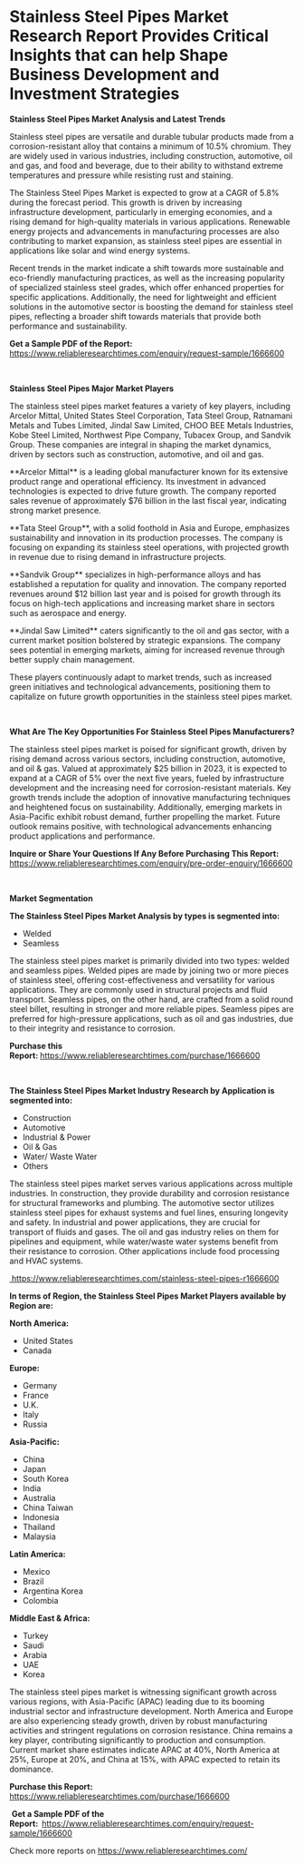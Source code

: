 <p><h1>Stainless Steel Pipes Market Research Report Provides Critical Insights that can help Shape Business Development and Investment Strategies</h1></p><p><strong>Stainless Steel Pipes Market Analysis and Latest Trends</strong></p>
<p><p>Stainless steel pipes are versatile and durable tubular products made from a corrosion-resistant alloy that contains a minimum of 10.5% chromium. They are widely used in various industries, including construction, automotive, oil and gas, and food and beverage, due to their ability to withstand extreme temperatures and pressure while resisting rust and staining. </p><p>The Stainless Steel Pipes Market is expected to grow at a CAGR of 5.8% during the forecast period. This growth is driven by increasing infrastructure development, particularly in emerging economies, and a rising demand for high-quality materials in various applications. Renewable energy projects and advancements in manufacturing processes are also contributing to market expansion, as stainless steel pipes are essential in applications like solar and wind energy systems.</p><p>Recent trends in the market indicate a shift towards more sustainable and eco-friendly manufacturing practices, as well as the increasing popularity of specialized stainless steel grades, which offer enhanced properties for specific applications. Additionally, the need for lightweight and efficient solutions in the automotive sector is boosting the demand for stainless steel pipes, reflecting a broader shift towards materials that provide both performance and sustainability.</p></p>
<p><strong>Get a Sample PDF of the Report:&nbsp;</strong> <a href="https://www.reliableresearchtimes.com/enquiry/request-sample/1666600?utm_campaign=3223&utm_medium=2&utm_source=Github&utm_content=ia&utm_term=06032025&utm_id=stainless-steel-pipes">https://www.reliableresearchtimes.com/enquiry/request-sample/1666600</a></p>
<p>&nbsp;</p>
<p><strong>Stainless Steel Pipes Major Market Players</strong></p>
<p><p>The stainless steel pipes market features a variety of key players, including Arcelor Mittal, United States Steel Corporation, Tata Steel Group, Ratnamani Metals and Tubes Limited, Jindal Saw Limited, CHOO BEE Metals Industries, Kobe Steel Limited, Northwest Pipe Company, Tubacex Group, and Sandvik Group. These companies are integral in shaping the market dynamics, driven by sectors such as construction, automotive, and oil and gas.</p><p>**Arcelor Mittal** is a leading global manufacturer known for its extensive product range and operational efficiency. Its investment in advanced technologies is expected to drive future growth. The company reported sales revenue of approximately $76 billion in the last fiscal year, indicating strong market presence.</p><p>**Tata Steel Group**, with a solid foothold in Asia and Europe, emphasizes sustainability and innovation in its production processes. The company is focusing on expanding its stainless steel operations, with projected growth in revenue due to rising demand in infrastructure projects.</p><p>**Sandvik Group** specializes in high-performance alloys and has established a reputation for quality and innovation. The company reported revenues around $12 billion last year and is poised for growth through its focus on high-tech applications and increasing market share in sectors such as aerospace and energy.</p><p>**Jindal Saw Limited** caters significantly to the oil and gas sector, with a current market position bolstered by strategic expansions. The company sees potential in emerging markets, aiming for increased revenue through better supply chain management.</p><p>These players continuously adapt to market trends, such as increased green initiatives and technological advancements, positioning them to capitalize on future growth opportunities in the stainless steel pipes market.</p></p>
<p>&nbsp;</p>
<p><strong>What Are The Key Opportunities For Stainless Steel Pipes Manufacturers?</strong></p>
<p><p>The stainless steel pipes market is poised for significant growth, driven by rising demand across various sectors, including construction, automotive, and oil & gas. Valued at approximately $25 billion in 2023, it is expected to expand at a CAGR of 5% over the next five years, fueled by infrastructure development and the increasing need for corrosion-resistant materials. Key growth trends include the adoption of innovative manufacturing techniques and heightened focus on sustainability. Additionally, emerging markets in Asia-Pacific exhibit robust demand, further propelling the market. Future outlook remains positive, with technological advancements enhancing product applications and performance.</p></p>
<p><strong>Inquire or Share Your Questions If Any Before Purchasing This Report:</strong> <a href="https://www.reliableresearchtimes.com/enquiry/pre-order-enquiry/1666600?utm_campaign=3223&utm_medium=2&utm_source=Github&utm_content=ia&utm_term=06032025&utm_id=stainless-steel-pipes">https://www.reliableresearchtimes.com/enquiry/pre-order-enquiry/1666600</a></p>
<p>&nbsp;</p>
<p><strong>Market Segmentation</strong></p>
<p><strong>The Stainless Steel Pipes Market Analysis by types is segmented into:</strong></p>
<p><ul><li>Welded</li><li>Seamless</li></ul></p>
<p><p>The stainless steel pipes market is primarily divided into two types: welded and seamless pipes. Welded pipes are made by joining two or more pieces of stainless steel, offering cost-effectiveness and versatility for various applications. They are commonly used in structural projects and fluid transport. Seamless pipes, on the other hand, are crafted from a solid round steel billet, resulting in stronger and more reliable pipes. Seamless pipes are preferred for high-pressure applications, such as oil and gas industries, due to their integrity and resistance to corrosion.</p></p>
<p><strong>Purchase this Report:&nbsp;</strong><a href="https://www.reliableresearchtimes.com/purchase/1666600?utm_campaign=3223&utm_medium=2&utm_source=Github&utm_content=ia&utm_term=06032025&utm_id=stainless-steel-pipes">https://www.reliableresearchtimes.com/purchase/1666600</a></p>
<p>&nbsp;</p>
<p><strong>The Stainless Steel Pipes Market Industry Research by Application is segmented into:</strong></p>
<p><ul><li>Construction</li><li>Automotive</li><li>Industrial & Power</li><li>Oil & Gas</li><li>Water/ Waste Water</li><li>Others</li></ul></p>
<p><p>The stainless steel pipes market serves various applications across multiple industries. In construction, they provide durability and corrosion resistance for structural frameworks and plumbing. The automotive sector utilizes stainless steel pipes for exhaust systems and fuel lines, ensuring longevity and safety. In industrial and power applications, they are crucial for transport of fluids and gases. The oil and gas industry relies on them for pipelines and equipment, while water/waste water systems benefit from their resistance to corrosion. Other applications include food processing and HVAC systems.</p></p>
<p><a href="https://www.reliableresearchtimes.com/stainless-steel-pipes-r1666600?utm_campaign=3223&utm_medium=2&utm_source=Github&utm_content=ia&utm_term=06032025&utm_id=stainless-steel-pipes">&nbsp;https://www.reliableresearchtimes.com/stainless-steel-pipes-r1666600</a></p>
<p><strong>In terms of Region, the Stainless Steel Pipes Market Players available by Region are:</strong></p>
<p>
    <p> <strong> North America: </strong>
        <ul>
            <li>United States</li>
            <li>Canada</li>
        </ul>
        </p> 
    <p> <strong> Europe: </strong>
        <ul>
            <li>Germany</li>
            <li>France</li>
            <li>U.K.</li>
            <li>Italy</li>
            <li>Russia</li>
        </ul>
        </p> 
    <p> <strong> Asia-Pacific: </strong>
        <ul>
            <li>China</li>
            <li>Japan</li>
            <li>South Korea</li>
            <li>India</li>
            <li>Australia</li>
            <li>China Taiwan</li>
            <li>Indonesia</li>
            <li>Thailand</li>
            <li>Malaysia</li>
        </ul>
        </p> 
    <p> <strong> Latin America: </strong>
        <ul>
            <li>Mexico</li>
            <li>Brazil</li>
            <li>Argentina Korea</li>
            <li>Colombia</li>
        </ul>
        </p> 
    <p> <strong> Middle East & Africa: </strong>
        <ul>
            <li>Turkey</li>
            <li>Saudi</li>
            <li>Arabia</li>
            <li>UAE</li>
            <li>Korea</li>
        </ul>
    </p>
    </p>
<p><p>The stainless steel pipes market is witnessing significant growth across various regions, with Asia-Pacific (APAC) leading due to its booming industrial sector and infrastructure development. North America and Europe are also experiencing steady growth, driven by robust manufacturing activities and stringent regulations on corrosion resistance. China remains a key player, contributing significantly to production and consumption. Current market share estimates indicate APAC at 40%, North America at 25%, Europe at 20%, and China at 15%, with APAC expected to retain its dominance.</p></p>
<p><strong>Purchase this Report: </strong><a href="https://www.reliableresearchtimes.com/purchase/1666600?utm_campaign=3223&utm_medium=2&utm_source=Github&utm_content=ia&utm_term=06032025&utm_id=stainless-steel-pipes">https://www.reliableresearchtimes.com/purchase/1666600</a></p>
<p>&nbsp;<strong>Get a Sample PDF of the Report:&nbsp;&nbsp;</strong><a href="https://www.reliableresearchtimes.com/enquiry/request-sample/1666600?utm_campaign=3223&utm_medium=2&utm_source=Github&utm_content=ia&utm_term=06032025&utm_id=stainless-steel-pipes">https://www.reliableresearchtimes.com/enquiry/request-sample/1666600</a></p>
<p><strong></strong></p>
<p>Check more reports on <a href="https://www.reliableresearchtimes.com/?utm_campaign=3223&utm_medium=2&utm_source=Github&utm_content=ia&utm_term=06032025&utm_id=stainless-steel-pipes">https://www.reliableresearchtimes.com/</a></p>